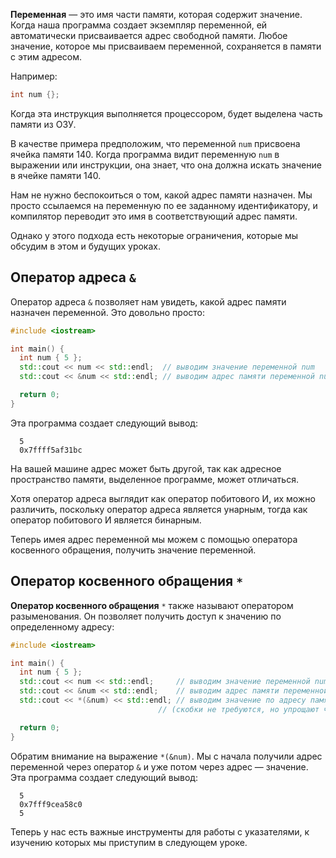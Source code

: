 **Переменная** — это имя части памяти, которая содержит значение. Когда наша программа создает экземпляр переменной, ей автоматически присваивается адрес свободной памяти. Любое значение, которое мы присваиваем переменной, сохраняется в памяти с этим адресом.

Например:

```cpp
int num {};
```

Когда эта инструкция выполняется процессором, будет выделена часть памяти из ОЗУ.

В качестве примера предположим, что переменной `num` присвоена ячейка памяти 140. Когда программа видит переменную `num` в выражении или инструкции, она знает, что она должна искать значение в ячейке памяти 140.

Нам не нужно беспокоиться о том, какой адрес памяти назначен. Мы просто ссылаемся на переменную по ее заданному идентификатору, и компилятор переводит это имя в соответствующий адрес памяти.

Однако у этого подхода есть некоторые ограничения, которые мы обсудим в этом и будущих уроках.

## Оператор адреса `&`

Оператор адреса `&` позволяет нам увидеть, какой адрес памяти назначен переменной. Это довольно просто:

```cpp
#include <iostream>

int main() {
  int num { 5 };
  std::cout << num << std::endl;  // выводим значение переменной num
  std::cout << &num << std::endl; // выводим адрес памяти переменной num

  return 0;
}
```

Эта программа создает следующий вывод:

```text
  5
  0x7ffff5af31bc
```

На вашей машине адрес может быть другой, так как адресное пространство памяти, выделенное программе, может отличаться.

Хотя оператор адреса выглядит как оператор побитового И, их можно различить, поскольку оператор адреса является унарным, тогда как оператор побитового И является бинарным.

Теперь имея адрес переменной мы можем с помощью оператора косвенного обращения, получить значение переменной.

## Оператор косвенного обращения `*`

**Оператор косвенного обращения** `*` также называют оператором разыменования. Он позволяет получить доступ к значению по определенному адресу:

```cpp
#include <iostream>

int main() {
  int num { 5 };
  std::cout << num << std::endl;     // выводим значение переменной num
  std::cout << &num << std::endl;    // выводим адрес памяти переменной num
  std::cout << *(&num) << std::endl; // выводим значение по адресу памяти переменной num
                                 // (скобки не требуются, но упрощают чтение)

  return 0;
}
```

Обратим внимание на выражение `*(&num)`. Мы с начала получили адрес переменной через оператор `&` и уже потом через адрес — значение. Эта программа создает следующий вывод:

```text
  5
  0x7fff9cea58c0
  5
```

Теперь у нас есть важные инструменты для работы с указателями, к изучению которых мы приступим в следующем уроке.
